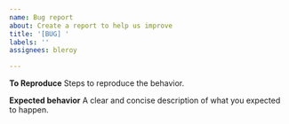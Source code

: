 ```yaml
---
name: Bug report
about: Create a report to help us improve
title: '[BUG] '
labels: ''
assignees: bleroy

---
```


**To Reproduce**
Steps to reproduce the behavior.

**Expected behavior**
A clear and concise description of what you expected to happen.
